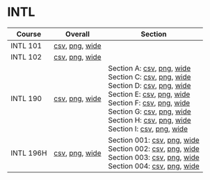 # INTL

| Course | Overall | Section |
| ------ | ------- | ------- |
| INTL 101 | [csv](https://github.com/UCSD-Historical-Enrollment-Data/2023Winter/blob/main/overall/INTL%20101.csv), [png](https://raw.githubusercontent.com/UCSD-Historical-Enrollment-Data/2023Winter/main/plot_overall/INTL%20101.png), [wide](https://raw.githubusercontent.com/UCSD-Historical-Enrollment-Data/2023Winter/main/plot_overall_wide/INTL%20101.png) |  |
| INTL 102 | [csv](https://github.com/UCSD-Historical-Enrollment-Data/2023Winter/blob/main/overall/INTL%20102.csv), [png](https://raw.githubusercontent.com/UCSD-Historical-Enrollment-Data/2023Winter/main/plot_overall/INTL%20102.png), [wide](https://raw.githubusercontent.com/UCSD-Historical-Enrollment-Data/2023Winter/main/plot_overall_wide/INTL%20102.png) |  |
| INTL 190 | [csv](https://github.com/UCSD-Historical-Enrollment-Data/2023Winter/blob/main/overall/INTL%20190.csv), [png](https://raw.githubusercontent.com/UCSD-Historical-Enrollment-Data/2023Winter/main/plot_overall/INTL%20190.png), [wide](https://raw.githubusercontent.com/UCSD-Historical-Enrollment-Data/2023Winter/main/plot_overall_wide/INTL%20190.png) | Section A: [csv](https://github.com/UCSD-Historical-Enrollment-Data/2023Winter/blob/main/section/INTL%20190_A.csv), [png](https://raw.githubusercontent.com/UCSD-Historical-Enrollment-Data/2023Winter/main/plot_section/INTL%20190_A.png), [wide](https://raw.githubusercontent.com/UCSD-Historical-Enrollment-Data/2023Winter/main/plot_section_wide/INTL%20190_A.png)<br>Section C: [csv](https://github.com/UCSD-Historical-Enrollment-Data/2023Winter/blob/main/section/INTL%20190_C.csv), [png](https://raw.githubusercontent.com/UCSD-Historical-Enrollment-Data/2023Winter/main/plot_section/INTL%20190_C.png), [wide](https://raw.githubusercontent.com/UCSD-Historical-Enrollment-Data/2023Winter/main/plot_section_wide/INTL%20190_C.png)<br>Section D: [csv](https://github.com/UCSD-Historical-Enrollment-Data/2023Winter/blob/main/section/INTL%20190_D.csv), [png](https://raw.githubusercontent.com/UCSD-Historical-Enrollment-Data/2023Winter/main/plot_section/INTL%20190_D.png), [wide](https://raw.githubusercontent.com/UCSD-Historical-Enrollment-Data/2023Winter/main/plot_section_wide/INTL%20190_D.png)<br>Section E: [csv](https://github.com/UCSD-Historical-Enrollment-Data/2023Winter/blob/main/section/INTL%20190_E.csv), [png](https://raw.githubusercontent.com/UCSD-Historical-Enrollment-Data/2023Winter/main/plot_section/INTL%20190_E.png), [wide](https://raw.githubusercontent.com/UCSD-Historical-Enrollment-Data/2023Winter/main/plot_section_wide/INTL%20190_E.png)<br>Section F: [csv](https://github.com/UCSD-Historical-Enrollment-Data/2023Winter/blob/main/section/INTL%20190_F.csv), [png](https://raw.githubusercontent.com/UCSD-Historical-Enrollment-Data/2023Winter/main/plot_section/INTL%20190_F.png), [wide](https://raw.githubusercontent.com/UCSD-Historical-Enrollment-Data/2023Winter/main/plot_section_wide/INTL%20190_F.png)<br>Section G: [csv](https://github.com/UCSD-Historical-Enrollment-Data/2023Winter/blob/main/section/INTL%20190_G.csv), [png](https://raw.githubusercontent.com/UCSD-Historical-Enrollment-Data/2023Winter/main/plot_section/INTL%20190_G.png), [wide](https://raw.githubusercontent.com/UCSD-Historical-Enrollment-Data/2023Winter/main/plot_section_wide/INTL%20190_G.png)<br>Section H: [csv](https://github.com/UCSD-Historical-Enrollment-Data/2023Winter/blob/main/section/INTL%20190_H.csv), [png](https://raw.githubusercontent.com/UCSD-Historical-Enrollment-Data/2023Winter/main/plot_section/INTL%20190_H.png), [wide](https://raw.githubusercontent.com/UCSD-Historical-Enrollment-Data/2023Winter/main/plot_section_wide/INTL%20190_H.png)<br>Section I: [csv](https://github.com/UCSD-Historical-Enrollment-Data/2023Winter/blob/main/section/INTL%20190_I.csv), [png](https://raw.githubusercontent.com/UCSD-Historical-Enrollment-Data/2023Winter/main/plot_section/INTL%20190_I.png), [wide](https://raw.githubusercontent.com/UCSD-Historical-Enrollment-Data/2023Winter/main/plot_section_wide/INTL%20190_I.png) |
| INTL 196H | [csv](https://github.com/UCSD-Historical-Enrollment-Data/2023Winter/blob/main/overall/INTL%20196H.csv), [png](https://raw.githubusercontent.com/UCSD-Historical-Enrollment-Data/2023Winter/main/plot_overall/INTL%20196H.png), [wide](https://raw.githubusercontent.com/UCSD-Historical-Enrollment-Data/2023Winter/main/plot_overall_wide/INTL%20196H.png) | Section 001: [csv](https://github.com/UCSD-Historical-Enrollment-Data/2023Winter/blob/main/section/INTL%20196H_001.csv), [png](https://raw.githubusercontent.com/UCSD-Historical-Enrollment-Data/2023Winter/main/plot_section/INTL%20196H_001.png), [wide](https://raw.githubusercontent.com/UCSD-Historical-Enrollment-Data/2023Winter/main/plot_section_wide/INTL%20196H_001.png)<br>Section 002: [csv](https://github.com/UCSD-Historical-Enrollment-Data/2023Winter/blob/main/section/INTL%20196H_002.csv), [png](https://raw.githubusercontent.com/UCSD-Historical-Enrollment-Data/2023Winter/main/plot_section/INTL%20196H_002.png), [wide](https://raw.githubusercontent.com/UCSD-Historical-Enrollment-Data/2023Winter/main/plot_section_wide/INTL%20196H_002.png)<br>Section 003: [csv](https://github.com/UCSD-Historical-Enrollment-Data/2023Winter/blob/main/section/INTL%20196H_003.csv), [png](https://raw.githubusercontent.com/UCSD-Historical-Enrollment-Data/2023Winter/main/plot_section/INTL%20196H_003.png), [wide](https://raw.githubusercontent.com/UCSD-Historical-Enrollment-Data/2023Winter/main/plot_section_wide/INTL%20196H_003.png)<br>Section 004: [csv](https://github.com/UCSD-Historical-Enrollment-Data/2023Winter/blob/main/section/INTL%20196H_004.csv), [png](https://raw.githubusercontent.com/UCSD-Historical-Enrollment-Data/2023Winter/main/plot_section/INTL%20196H_004.png), [wide](https://raw.githubusercontent.com/UCSD-Historical-Enrollment-Data/2023Winter/main/plot_section_wide/INTL%20196H_004.png) |
